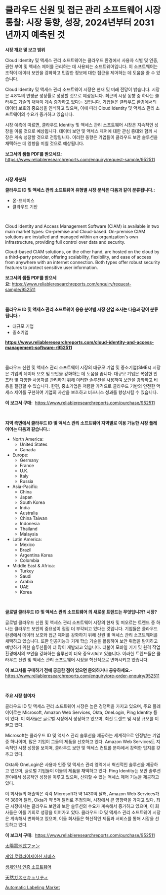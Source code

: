 <p><h1>클라우드 신원 및 접근 관리 소프트웨어 시장 통찰: 시장 동향, 성장, 2024년부터 2031년까지 예측된 것</h1></p><p><strong>시장 개요 및 보고 범위</strong></p>
<p><p>Cloud Identity 및 액세스 관리 소프트웨어는 클라우드 환경에서 사용자 식별 및 인증, 권한 부여 및 액세스 제어를 관리하는 데 사용되는 소프트웨어입니다. 이 소프트웨어는 조직이 데이터 보안을 강화하고 민감한 정보에 대한 접근을 제어하는 데 도움을 줄 수 있습니다.</p><p>Cloud Identity 및 액세스 관리 소프트웨어 시장은 현재 및 미래 전망이 밝습니다. 시장은 4.8%의 연평균 성장률로 성장할 것으로 예상됩니다. 최근의 시장 동향 중 하나는 클라우드 기술의 채택이 계속 증가하고 있다는 것입니다. 기업들은 클라우드 환경에서의 데이터 보호의 중요성을 인식하고 있으며, 이에 따라 Cloud Identity 및 액세스 관리 소프트웨어의 수요가 증가하고 있습니다.</p><p>시장 예측에 따르면, 클라우드 Identity 및 액세스 관리 소프트웨어 시장은 지속적인 성장을 이룰 것으로 예상됩니다. 데이터 보안 및 액세스 제어에 대한 관심 증대와 함께 시장은 계속 성장할 것으로 전망됩니다. 이러한 동향은 기업들이 클라우드 보안 솔루션을 채택하는 데 영향을 미칠 것으로 예상됩니다.</p></p>
<p><strong>보고서의 샘플 PDF를 받으세요:</strong> <a href="https://www.reliableresearchreports.com/enquiry/request-sample/952511">https://www.reliableresearchreports.com/enquiry/request-sample/952511</a></p>
<p>&nbsp;</p>
<p><strong>시장 세분화</strong></p>
<p><strong>클라우드 ID 및 액세스 관리 소프트웨어 유형별 시장 분석은 다음과 같이 분류됩니다.:</strong></p>
<p><ul><li>온-프레미스</li><li>클라우드 기반</li></ul></p>
<p>&nbsp;</p>
<p><p>Cloud Identity and Access Management Software (CIAM) is available in two main market types: On-premise and Cloud-based. On-premise CIAM solutions are installed and managed within an organization's own infrastructure, providing full control over data and security. </p><p>Cloud-based CIAM solutions, on the other hand, are hosted on the cloud by a third-party provider, offering scalability, flexibility, and ease of access from anywhere with an internet connection. Both types offer robust security features to protect sensitive user information.</p></p>
<p><strong>보고서의 샘플 PDF를 받으세요:</strong>&nbsp;<a href="https://www.reliableresearchreports.com/enquiry/request-sample/952511">https://www.reliableresearchreports.com/enquiry/request-sample/952511</a></p>
<p>&nbsp;</p>
<p><strong> 클라우드 ID 및 액세스 관리 소프트웨어 응용 분야별 시장 산업 조사는 다음과 같이 분류됩니다.:</strong></p>
<p><ul><li>대규모 기업</li><li>중소기업</li></ul></p>
<p><strong><a href="https://www.reliableresearchreports.com/cloud-identity-and-access-management-software-r952511">https://www.reliableresearchreports.com/cloud-identity-and-access-management-software-r952511</a></strong></p>
<p>&nbsp;</p>
<p><p>클라우드 신원 및 액세스 관리 소프트웨어 시장의 대규모 기업 및 중소기업(SMEs) 시장은 기업의 데이터 보호 및 보안을 강화하는 데 도움을 줍니다. 대규모 기업은 복잡한 인프라 및 다양한 사용자를 관리하기 위해 이러한 솔루션을 사용하여 보안을 강화하고 비용을 절감할 수 있습니다. 한편, 중소기업은 저렴한 가격으로 클라우드 기반의 안전한 액세스 제어를 구현하여 기업의 자산을 보호하고 비즈니스 성과를 향상시킬 수 있습니다.</p></p>
<p><strong>이 보고서 구매:</strong>&nbsp; <a href="https://www.reliableresearchreports.com/purchase/952511">https://www.reliableresearchreports.com/purchase/952511</a></p>
<p>&nbsp;</p>
<p><strong>지역 측면에서 클라우드 ID 및 액세스 관리 소프트웨어 지역별로 이용 가능한 시장 플레이어는 다음과 같습니다.:</strong></p>
<p><ul>
    <li>
        North America:
        <ul>
            <li>United States</li>
            <li>Canada</li>
        </ul>
    </li>
    <li>
        Europe:
        <ul>
            <li>Germany</li>
            <li>France</li>
            <li>U.K.</li>
            <li>Italy</li>
            <li>Russia</li>
        </ul>
    </li>
    <li>
        Asia-Pacific:
        <ul>
            <li>China</li>
            <li>Japan</li>
            <li>South Korea</li>
            <li>India</li>
            <li>Australia</li>
            <li>China Taiwan</li>
            <li>Indonesia</li>
            <li>Thailand</li>
            <li>Malaysia</li>
        </ul>
    </li>
    <li>
        Latin America:
        <ul>
            <li>Mexico</li>
            <li>Brazil</li>
            <li>Argentina Korea</li>
            <li>Colombia</li>
        </ul>
    </li>
    <li>
        Middle East & Africa:
        <ul>
            <li>Turkey</li>
            <li>Saudi</li>
            <li>Arabia</li>
            <li>UAE</li>
            <li>Korea</li>
        </ul>
    </li>
    </ul></p>
<p>&nbsp;</p>
<p><strong>글로벌 클라우드 ID 및 액세스 관리 소프트웨어 의 새로운 트렌드는 무엇입니까? 시장?</strong></p>
<p><p>글로벌 클라우드 신원 및 액세스 관리 소프트웨어 시장의 현재 및 떠오르는 트렌드 중 하나는 클라우드 보안의 중요성이 점점 더 부각되고 있다는 것입니다. 기업들은 클라우드 환경에서 데이터 보호와 접근 제어를 강화하기 위해 신원 및 액세스 관리 소프트웨어를 채택하고 있습니다. 또한 인공지능과 기계 학습 기술을 활용하여 보안 위협을 탐지하고 예방하기 위한 솔루션들이 더 많이 개발되고 있습니다. 더불어 모바일 기기 및 원격 작업 환경에서의 보안을 강화하는 솔루션이 더욱 중요시되고 있습니다. 이러한 트렌드들은 클라우드 신원 및 액세스 관리 소프트웨어 시장을 혁신적으로 변화시키고 있습니다.</p></p>
<p><strong>이 보고서를 구매하기 전에 궁금한 점이 있으면 문의하거나 공유하세요.</strong>- <a href="https://www.reliableresearchreports.com/enquiry/pre-order-enquiry/952511">https://www.reliableresearchreports.com/enquiry/pre-order-enquiry/952511</a></p>
<p>&nbsp;</p>
<p><strong>주요 시장 참여자</strong></p>
<p><p>클라우드 ID 및 액세스 관리 소프트웨어 시장은 높은 경쟁력을 가지고 있으며, 주요 플레이어로는 Microsoft, Amazon Web Services, Okta, OneLogin, Ping Identity 등이 있다. 이 회사들은 글로벌 시장에서 성장하고 있으며, 최신 트렌드 및 시장 규모를 이끌고 있다.</p><p>Microsoft는 클라우드 ID 및 액세스 관리 솔루션을 제공하는 세계적으로 인정받는 기업 중 하나이며, 많은 기업이 그들의 제품을 선호하고 있다. Amazon Web Services도 지속적인 시장 성장을 보이며, 클라우드 보안 및 액세스 컨트롤 분야에서 강력한 입지를 갖추고 있다.</p><p>Okta와 OneLogin은 사용자 인증 및 액세스 관리 영역에서 혁신적인 솔루션을 제공하고 있으며, 글로벌 기업들이 이들의 제품을 채택하고 있다. Ping Identity는 보안 솔루션 분야에서 성공적인 성장을 이루고 있으며, 신뢰할 수 있는 액세스 제어 기능을 제공하고 있다.</p><p>이 회사들의 매출액은 각각 Microsoft가 약 1430억 달러, Amazon Web Services가 약 389억 달러, Okta가 약 5억 달러로 추정되며, 시장에서 큰 영향력을 가지고 있다. 최근 시장에서는 클라우드 보안과 보안 솔루션의 수요가 계속해서 증가하고 있으며, 이 회사들은 이를 기회로 성장을 이어가고 있다. 클라우드 ID 및 액세스 관리 소프트웨어 시장은 계속해서 변화하고 있으며, 이들 회사들은 혁신적인 제품과 서비스를 통해 시장을 선도하고 있다.</p></p>
<p><strong>이 보고서 구매:</strong>&nbsp;&nbsp;<a href="https://www.reliableresearchreports.com/purchase/952511">https://www.reliableresearchreports.com/purchase/952511</a></p>
<p><p><a href="https://github.com/LenoraKris2023/Market-Research-Report-List-1/blob/main/228713276056.md">太陽電池式ファン</a></p><p><a href="https://github.com/JackieFauhey9089475/Market-Research-Report-List-1/blob/main/191015571952.md">게임 로컬라이제이션 서비스</a></p><p><a href="https://github.com/chupp85/Market-Research-Report-List-1/blob/main/686183171953.md">생체인식 인증 소프트웨어</a></p><p><a href="https://github.com/VernieBarton2023/Market-Research-Report-List-1/blob/main/394070676057.md">天然ガスセキュリティ</a></p><p><a href="https://github.com/nathandecarvalho/Market-Research-Report-List-3/blob/main/automatic-labeling-market.md">Automatic Labeling Market</a></p></p>